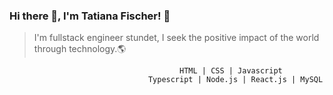 ### Hi there 👋, I'm Tatiana Fischer! 👩
> I'm fullstack engineer stundet,
> I seek the positive impact of the world through technology.🌎



                                          HTML | CSS | Javascript
                                   Typescript | Node.js | React.js | MySQL



